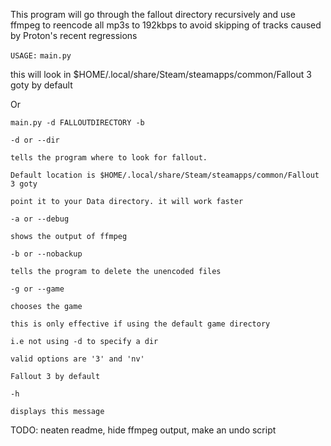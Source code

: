 This program will go through the fallout directory recursively and use ffmpeg to reencode all mp3s to 192kbps to avoid skipping of tracks caused by Proton's recent regressions

`USAGE:`
`main.py`

this will look in $HOME/.local/share/Steam/steamapps/common/Fallout 3 goty by default

Or

`main.py -d FALLOUTDIRECTORY -b`

`-d or --dir`

    tells the program where to look for fallout.

    Default location is $HOME/.local/share/Steam/steamapps/common/Fallout 3 goty

    point it to your Data directory. it will work faster

`-a or --debug`

    shows the output of ffmpeg

`-b or --nobackup`

    tells the program to delete the unencoded files

`-g or --game`

    chooses the game

    this is only effective if using the default game directory

    i.e not using -d to specify a dir

    valid options are '3' and 'nv'

    Fallout 3 by default

`-h`

    displays this message

TODO: neaten readme, hide ffmpeg output, make an undo script
